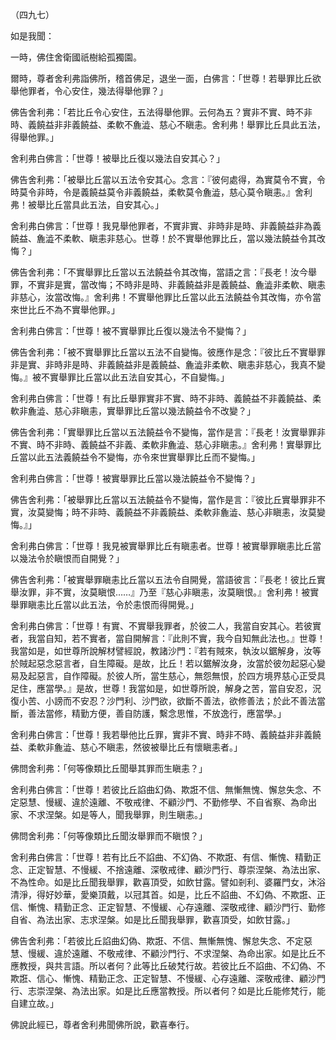 （四九七）

如是我聞：

一時，佛住舍衛國祇樹給孤獨園。

爾時，尊者舍利弗詣佛所，稽首佛足，退坐一面，白佛言：「世尊！若舉罪比丘欲舉他罪者，令心安住，幾法得舉他罪？」

佛告舍利弗：「若比丘令心安住，五法得舉他罪。云何為五？實非不實、時不非時、義饒益非非義饒益、柔軟不麁澁、慈心不瞋恚。舍利弗！舉罪比丘具此五法，得舉他罪。」

舍利弗白佛言：「世尊！被舉比丘復以幾法自安其心？」

佛告舍利弗：「被舉比丘當以五法令安其心。念言：『彼何處得，為實莫令不實，令時莫令非時，令是義饒益莫令非義饒益，柔軟莫令麁澁，慈心莫令瞋恚。』舍利弗！被舉比丘當具此五法，自安其心。」

舍利弗白佛言：「世尊！我見舉他罪者，不實非實、非時非是時、非義饒益非為義饒益、麁澁不柔軟、瞋恚非慈心。世尊！於不實舉他罪比丘，當以幾法饒益令其改悔？」

佛告舍利弗：「不實舉罪比丘當以五法饒益令其改悔，當語之言：『長老！汝今舉罪，不實非是實，當改悔；不時非是時、非義饒益非是義饒益、麁澁非柔軟、瞋恚非慈心，汝當改悔。』舍利弗！不實舉他罪比丘當以此五法饒益令其改悔，亦令當來世比丘不為不實舉他罪。」

舍利弗白佛言：「世尊！被不實舉罪比丘復以幾法令不變悔？」

佛告舍利弗：「被不實舉罪比丘當以五法不自變悔。彼應作是念：『彼比丘不實舉罪非是實、非時非是時、非義饒益非是義饒益、麁澁非柔軟、瞋恚非慈心，我真不變悔。』被不實舉罪比丘當以此五法自安其心，不自變悔。」

舍利弗白佛言：「世尊！有比丘舉罪實非不實、時不非時、義饒益不非義饒益、柔軟非麁澁、慈心非瞋恚，實舉罪比丘當以幾法饒益令不改變？」

佛告舍利弗：「實舉罪比丘當以五法饒益令不變悔，當作是言：『長老！汝實舉罪非不實、時不非時、義饒益不非義、柔軟非麁澁、慈心非瞋恚。』舍利弗！實舉罪比丘當以此五法義饒益令不變悔，亦令來世實舉罪比丘而不變悔。」

舍利弗白佛言：「世尊！被實舉罪比丘當以幾法饒益令不變悔？」

佛告舍利弗：「被舉罪比丘當以五法饒益令不變悔，當作是言：『彼比丘實舉罪非不實，汝莫變悔；時不非時、義饒益不非義饒益、柔軟非麁澁、慈心非瞋恚，汝莫變悔。』」

舍利弗白佛言：「世尊！我見被實舉罪比丘有瞋恚者。世尊！被實舉罪瞋恚比丘當以幾法令於瞋恨而自開覺？」

佛告舍利弗：「被實舉罪瞋恚比丘當以五法令自開覺，當語彼言：『長老！彼比丘實舉汝罪，非不實，汝莫瞋恨……』乃至『慈心非瞋恚，汝莫瞋恨。』舍利弗！被實舉罪瞋恚比丘當以此五法，令於恚恨而得開覺。」

舍利弗白佛言：「世尊！有實、不實舉我罪者，於彼二人，我當自安其心。若彼實者，我當自知，若不實者，當自開解言：『此則不實，我今自知無此法也。』世尊！我當如是，如世尊所說解材譬經說，教諸沙門：『若有賊來，執汝以鋸解身，汝等於賊起惡念惡言者，自生障礙。是故，比丘！若以鋸解汝身，汝當於彼勿起惡心變易及起惡言，自作障礙。於彼人所，當生慈心，無怨無恨，於四方境界慈心正受具足住，應當學。』是故，世尊！我當如是，如世尊所說，解身之苦，當自安忍，況復小苦、小謗而不安忍？沙門利、沙門欲，欲斷不善法，欲修善法；於此不善法當斷，善法當修，精勤方便，善自防護，繫念思惟，不放逸行，應當學。」

舍利弗白佛言：「世尊！我若舉他比丘罪，實非不實、時非不時、義饒益非非義饒益、柔軟非麁澁、慈心不瞋恚，然彼被舉比丘有懷瞋恚者。」

佛問舍利弗：「何等像類比丘聞舉其罪而生瞋恚？」

舍利弗白佛言：「世尊！若彼比丘諂曲幻偽、欺誑不信、無慚無愧、懈怠失念、不定惡慧、慢緩、違於遠離、不敬戒律、不顧沙門、不勤修學、不自省察、為命出家、不求涅槃。如是等人，聞我舉罪，則生瞋恚。」

佛問舍利弗：「何等像類比丘聞汝舉罪而不瞋恨？」

舍利弗白佛言：「世尊！若有比丘不諂曲、不幻偽、不欺誑、有信、慚愧、精勤正念、正定智慧、不慢緩、不捨遠離、深敬戒律、顧沙門行、尊崇涅槃、為法出家、不為性命。如是比丘聞我舉罪，歡喜頂受，如飲甘露。譬如剎利、婆羅門女，沐浴清淨，得好妙華，愛樂頂戴，以冠其首。如是，比丘不諂曲、不幻偽、不欺誑、正信、慚愧、精勤正念、正定智慧、不慢緩、心存遠離、深敬戒律、顧沙門行、勤修自省、為法出家、志求涅槃。如是比丘聞我舉罪，歡喜頂受，如飲甘露。」

佛告舍利弗：「若彼比丘諂曲幻偽、欺誑、不信、無慚無愧、懈怠失念、不定惡慧、慢緩、違於遠離、不敬戒律、不顧沙門行、不求涅槃、為命出家。如是比丘不應教授，與共言語。所以者何？此等比丘破梵行故。若彼比丘不諂曲、不幻偽、不欺誑、信心、慚愧、精勤正念、正定智慧、不慢緩、心存遠離、深敬戒律、顧沙門行、志崇涅槃、為法出家。如是比丘應當教授。所以者何？如是比丘能修梵行，能自建立故。」

佛說此經已，尊者舍利弗聞佛所說，歡喜奉行。




